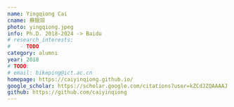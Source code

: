 ```yaml
---
name: Yingqiong Cai
cname: 蔡银琼
photo: yingqiong.jpeg
info: Ph.D. 2018-2024 -> Baidu
# research_interests:
#   - TODO
category: alumni
year: 2018
# TODO:
# email: bikeping@ict.ac.cn
homepage: https://caiyinqiong.github.io/
google_scholar: https://scholar.google.com/citations?user=kZCdJZQAAAAJ
github: https://github.com/caiyinqiong
---
```

